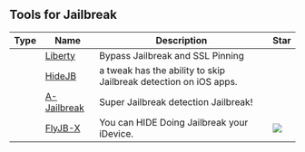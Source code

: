 
## Tools for Jailbreak

| Type | Name | Description | Star |
| --- | --- | --- | --- |
||[Liberty](https://yaluJailbreak.net/liberty/)|Bypass Jailbreak and SSL Pinning||
||[HideJB](http://cydia.saurik.com/package/com.thuthuatjb.hidejb/)|a tweak has the ability to skip Jailbreak detection on iOS apps.||
||[A-Jailbreak](https://www.ios-repo-updates.com/repository/baw-repo/package/com.rpgfarm.a-Jailbreak/)|Super Jailbreak detection Jailbreak!||
||[FlyJB-X](https://github.com/XsF1re/FlyJB-X)|You can HIDE Doing Jailbreak your iDevice.|![](https://img.shields.io/github/stars/XsF1re/FlyJB-X?label=%20)|

